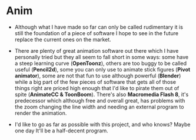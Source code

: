 # Anim
- Although what I have made so far can only be called rudimentary it is still the foundation of a piece of software I hope to see in the future replace the current ones on the market.

- There are plenty of great animation software out there which I have personally tried but they all seem to fall short in some ways: some have a steep learning curve (**OpenToonz**), others are too buggy to be called useful (**Pencil2d**), some you can only use to animate stick figures (**Pivot animator**), some are not that fun to use although powerful (**Blender**) while a big part of the few pieces of software that gets all of those things right are priced high enough that I'd like to pirate them out of spite (**AnimateCC & ToonBoom**). There's also **Macromedia Flash 8**, it's predecessor which although free and overall great, has problems with the zoom changing the line width and needing an external program to render the animation.

- I'd like to go as far as possible with this project, and who knows? Maybe one day It'll be a half-decent program.
